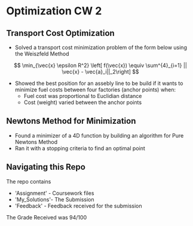 # Optimization CW 2
## Transport Cost Optimization
- Solved a transport cost minimization problem of the form below using the Weiszfeld Method

$$  \min_{\vec{x} \epsilon R^2} \left[ f(\vec{x}) \equiv \sum^{4}_{i=1} || \vec{x} - \vec{a}_i||_2\right] $$
- Showed the best position for an assebly line to be build if it wants to minimize fuel costs between four factories (anchor points) when:
  - Fuel cost was proportional to Euclidian distance
  - Cost (weight) varied between the anchor points
## Newtons Method for Minimization
- Found a minimizer of a 4D function by building an algorithm for Pure Newtons Method
- Ran it with a stopping criteria to find an optimal point
## Navigating this Repo
The repo contains
- 'Assignment' - Coursework files
- 'My_Solutions'- The Submission
- 'Feedback' - Feedback received for the submission

The Grade Received was 94/100
